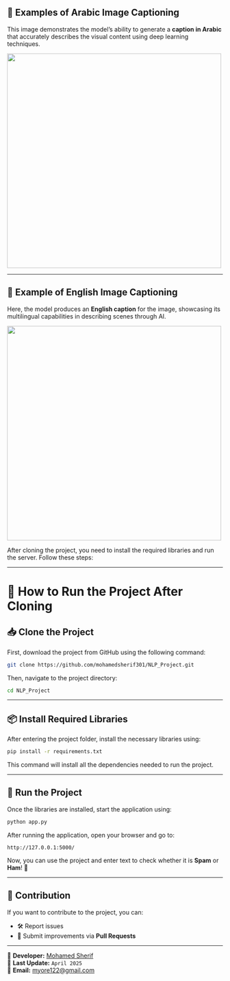 
## 🧾 Examples of Arabic Image Captioning  
This image demonstrates the model’s ability to generate a **caption in Arabic** that accurately describes the visual content using deep learning techniques.

<img src="https://github.com/mohamedsherif301/NLP_Project/blob/main/imgs/CaptionAR.png" width="500"/>

---

## 🧾 Example of English Image Captioning  
Here, the model produces an **English caption** for the image, showcasing its multilingual capabilities in describing scenes through AI.

<img src="https://github.com/mohamedsherif301/NLP_Project/blob/main/imgs/CaptionEN.png" width="500"/>

After cloning the project, you need to install the required libraries and run the server. Follow these steps:

---
# 📌 How to Run the Project After Cloning

## 📥 Clone the Project
First, download the project from GitHub using the following command:

```bash
git clone https://github.com/mohamedsherif301/NLP_Project.git
```

Then, navigate to the project directory:

```bash
cd NLP_Project
```

---

## 📦 Install Required Libraries
After entering the project folder, install the necessary libraries using:

```bash
pip install -r requirements.txt
```

This command will install all the dependencies needed to run the project.

---

## 🚀 Run the Project
Once the libraries are installed, start the application using:

```bash
python app.py
```

After running the application, open your browser and go to:

```
http://127.0.0.1:5000/
```

Now, you can use the project and enter text to check whether it is **Spam** or **Ham**! 🚀

---

## 🤝 Contribution
If you want to contribute to the project, you can:
- 🛠️ Report issues
- 🚀 Submit improvements via **Pull Requests**

---

🎯 **Developer:** [Mohamed Sherif](https://github.com/mohamedsherif301)  
📅 **Last Update:** `April 2025`  
📧 **Email:** myore122@gmail.com
